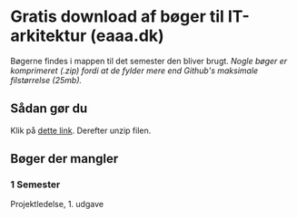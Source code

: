 # Gratis download af bøger til IT-arkitektur (eaaa.dk)
Bøgerne findes i mappen til det semester den bliver brugt.
_Nogle bøger er komprimeret (.zip) fordi at de fylder mere end Github's maksimale filstørrelse (25mb)._
## Sådan gør du
Klik på [dette link](https://github.com/krisp99/download-it-arkitektur-boeger-gratis/archive/main.zip). Derefter unzip filen.
## Bøger der mangler

### 1 Semester
Projektledelse, 1. udgave

